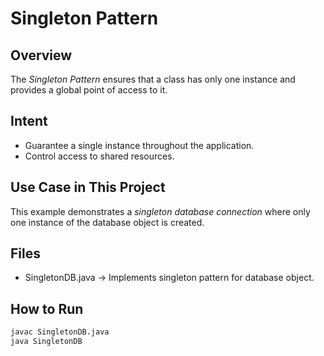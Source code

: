 # Singleton Pattern

## Overview
The *Singleton Pattern* ensures that a class has only one instance and provides a global point of access to it.

## Intent
- Guarantee a single instance throughout the application.
- Control access to shared resources.

## Use Case in This Project
This example demonstrates a *singleton database connection* where only one instance of the database object is created.

## Files
- SingletonDB.java → Implements singleton pattern for database object.

## How to Run
```bash
javac SingletonDB.java
java SingletonDB